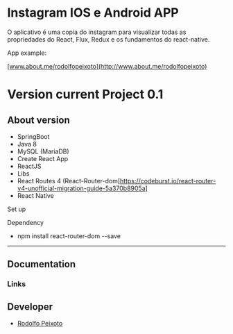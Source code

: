 # Instagram IOS e Android APP

O aplicativo é uma copia do instagram para visualizar todas as propriedades do React, Flux, Redux e os fundamentos do react-native.

App example: 

[www.about.me/rodolfopeixoto](http://www.about.me/rodolfopeixoto) 

Version current Project 0.1
================

About version
---------------------
- SpringBoot
- Java 8
- MySQL (MariaDB)
- Create React App
- ReactJS
 - Libs
  - React Routes 4 (React-Router-dom[https://codeburst.io/react-router-v4-unofficial-migration-guide-5a370b8905a]
  - React Native

Set up

 Dependency
  - npm install react-router-dom --save


---------------------


Documentation
----------------------
 
### Links

Developer
---------------------
-   [Rodolfo Peixoto](http://www.rogpe.me)

